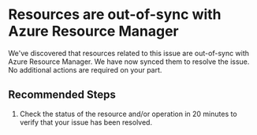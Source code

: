 <properties
    pageTitle="ARM Resources are out of sync"
    description="ARM Resources are out of sync"
    infoBubbleText="Microsoft Azure has information regarding your issue."
    service="microsoft.network"
    resource="virtualNetwork"
    authors="chadmath"
    ms.author="chadmat"
    displayOrder=""
    selfHelpType="Diagnostics"
    articleId="arm-out-of-sync"
    resourceTags=""
    productPesIds="15526"
    supportTopicIds="32781382, 32781381, 32781391, 32584248, 32584254"
    cloudEnvironments="Public, Fairfax, usnat, ussec"
    ownershipId="CloudNet_VirtualNetwork"
/>

# Resources are out-of-sync with Azure Resource Manager

<!--issueDescription-->
We've discovered that resources related to this issue are out-of-sync with Azure Resource Manager. We have now synced them to resolve the issue. No additional actions are required on your part.
<!--/issueDescription-->

## **Recommended Steps**

1. Check the status of the resource and/or operation in 20 minutes to verify that your issue has been resolved.

